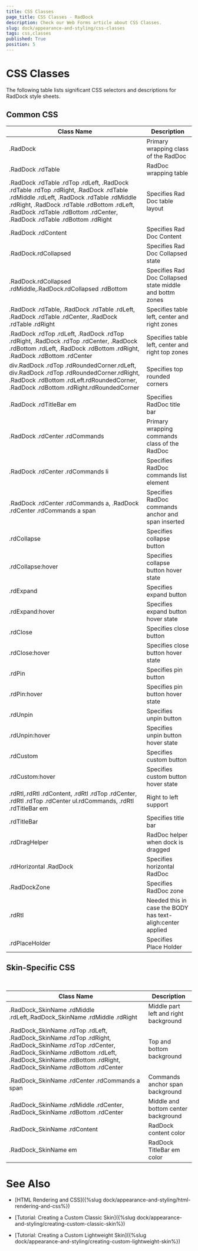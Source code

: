 ```yaml
---
title: CSS Classes
page_title: CSS Classes - RadDock
description: Check our Web Forms article about CSS Classes.
slug: dock/appearance-and-styling/css-classes
tags: css,classes
published: True
position: 5
---
```


# CSS Classes



The following table lists significant CSS selectors and descriptions for RadDock style sheets.

## Common CSS




|  **Class Name**  |  **Description**  |
| ------ | ------ |
|.RadDock|Primary wrapping class of the RadDoc|
|.RadDock .rdTable|RadDoc wrapping table|
|.RadDock .rdTable .rdTop .rdLeft, .RadDock .rdTable .rdTop .rdRight, .RadDock .rdTable .rdMiddle .rdLeft, .RadDock .rdTable .rdMiddle .rdRight, .RadDock .rdTable .rdBottom .rdLeft, .RadDock .rdTable .rdBottom .rdCenter, .RadDock .rdTable .rdBottom .rdRight|Specifies Rad Doc table layout|
|.RadDock .rdContent|Specifies Rad Doc Content|
|.RadDock.rdCollapsed|Specifies Rad Doc Collapsed state|
|.RadDock.rdCollapsed .rdMiddle,.RadDock.rdCollapsed .rdBottom|Specifies Rad Doc Collapsed state middle and bottm zones|
|.RadDock .rdTable, .RadDock .rdTable .rdLeft, .RadDock .rdTable .rdCenter, .RadDock .rdTable .rdRight|Specifies table left, center and right zones|
|.RadDock .rdTop .rdLeft, .RadDock .rdTop .rdRight, .RadDock .rdTop .rdCenter, .RadDock .rdBottom .rdLeft, .RadDock .rdBottom .rdRight, .RadDock .rdBottom .rdCenter|Specifies table left, center and right top zones|
|div.RadDock .rdTop .rdRoundedCorner.rdLeft, div.RadDock .rdTop .rdRoundedCorner.rdRight, .RadDock .rdBottom .rdLeft.rdRoundedCorner, .RadDock .rdBottom .rdRight.rdRoundedCorner|Specifies top rounded corners|
|.RadDock .rdTitleBar em|Specifies RadDoc title bar|
|.RadDock .rdCenter .rdCommands|Primary wrapping commands class of the RadDoc|
|.RadDock .rdCenter .rdCommands li|Specifies RadDoc commands list element|
|.RadDock .rdCenter .rdCommands a, .RadDock .rdCenter .rdCommands a span|Specifies RadDoc commands anchor and span inserted|
|.rdCollapse|Specifies collapse button|
|.rdCollapse:hover|Specifies collapse button hover state|
|.rdExpand|Specifies expand button|
|.rdExpand:hover|Specifies expand button hover state|
|.rdClose|Specifies close button|
|.rdClose:hover|Specifies close button hover state|
|.rdPin|Specifies pin button|
|.rdPin:hover|Specifies pin button hover state|
|.rdUnpin|Specifies unpin button|
|.rdUnpin:hover|Specifies unpin button hover state|
|.rdCustom|Specifies custom button|
|.rdCustom:hover|Specifies custom button hover state|
|.rdRtl,.rdRtl .rdContent, .rdRtl .rdTop .rdCenter, .rdRtl .rdTop .rdCenter ul.rdCommands, .rdRtl .rdTitleBar em|Right to left support|
|.rdTitleBar|Specifies title bar|
|.rdDragHelper|RadDoc helper when dock is dragged|
|.rdHorizontal .RadDock|Specifies horizontal RadDoc|
|.RadDockZone|Specifies RadDoc zone|
|.rdRtl|Needed this in case the BODY has text-aligh:center applied|
|.rdPlaceHolder|Specifies Place Holder|



## Skin-Specific CSS


  

|  **Class Name**  |  **Description**  |
| ------ | ------ |
|.RadDock_SkinName .rdMiddle .rdLeft,.RadDock_SkinName .rdMiddle .rdRight|Middle part left and right background|
|.RadDock_SkinName .rdTop .rdLeft, .RadDock_SkinName .rdTop .rdRight, .RadDock_SkinName .rdTop .rdCenter, .RadDock_SkinName .rdBottom .rdLeft, .RadDock_SkinName .rdBottom .rdRight, .RadDock_SkinName .rdBottom .rdCenter|Top and bottom background|
|.RadDock_SkinName .rdCenter .rdCommands a span|Commands anchor span background|
|.RadDock_SkinName .rdMiddle .rdCenter, .RadDock_SkinName .rdBottom .rdCenter|Middle and bottom center background|
|.RadDock_SkinName .rdContent|RadDock content color|
|.RadDock_SkinName em|RadDock TitleBar em color|

# See Also

 * [HTML Rendering and CSS]({%slug dock/appearance-and-styling/html-rendering-and-css%})

 * [Tutorial: Creating a Custom Classic Skin]({%slug dock/appearance-and-styling/creating-custom-classic-skin%})

 * [Tutorial: Creating a Custom Lightweight Skin]({%slug dock/appearance-and-styling/creating-custom-lightweight-skin%})
